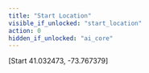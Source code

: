 ```yaml
---
title: "Start Location"
visible_if_unlocked: "start_location"
action: 0
hidden_if_unlocked: "ai_core"
---
```


[Start 41.032473, -73.767379]